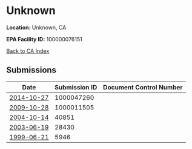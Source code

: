 # Unknown

**Location:** Unknown, CA

**EPA Facility ID:** 100000076151

[Back to CA Index](../../index.md)

## Submissions

| Date | Submission ID | Document Control Number |
|------|--------------|-------------------------|
| [2014-10-27](submissions/1000047260.md) | 1000047260 |  |
| [2009-10-28](submissions/1000011505.md) | 1000011505 |  |
| [2004-10-14](submissions/40851.md) | 40851 |  |
| [2003-06-19](submissions/28430.md) | 28430 |  |
| [1999-06-21](submissions/5946.md) | 5946 |  |
